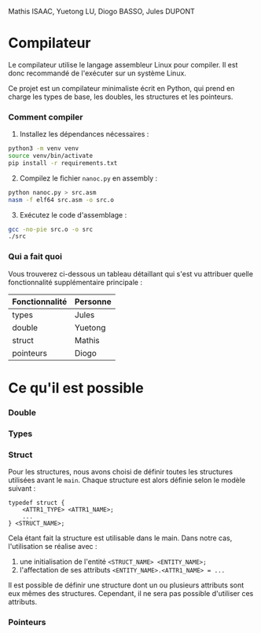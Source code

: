 Mathis ISAAC, Yuetong LU, Diogo BASSO, Jules DUPONT

# Compilateur

Le compilateur utilise le langage assembleur Linux pour compiler. Il est donc
recommandé de l'exécuter sur un système Linux.

Ce projet est un compilateur minimaliste écrit en Python, qui prend en charge
les types de base, les doubles, les structures et les pointeurs.

### Comment compiler

1. Installez les dépendances nécessaires :

```bash
python3 -m venv venv
source venv/bin/activate
pip install -r requirements.txt
```

2. Compilez le fichier `nanoc.py` en assembly :

```bash
python nanoc.py > src.asm 
nasm -f elf64 src.asm -o src.o
```

3. Exécutez le code d'assemblage :

```bash
gcc -no-pie src.o -o src
./src
```

### Qui a fait quoi

Vous trouverez ci-dessous un tableau détaillant qui s'est vu attribuer quelle
fonctionnalité supplémentaire principale :

| Fonctionnalité | Personne |
| -------------- | -------- |
| types          | Jules    |
| double         | Yuetong  |
| struct         | Mathis   |
| pointeurs      | Diogo    |

# Ce qu'il est possible
### Double

### Types

### Struct
Pour les structures, nous avons choisi de définir toutes les structures utilisées avant le `main`.
Chaque structure est alors définie selon le modèle suivant :
```
typedef struct {
    <ATTR1_TYPE> <ATTR1_NAME>;
    ...
} <STRUCT_NAME>;
```

Cela étant fait la structure est utilisable dans le main.
Dans notre cas, l'utilisation se réalise avec :
1. une initialisation de l'entité `<STRUCT_NAME> <ENTITY_NAME>;`
2. l'affectation de ses attributs `<ENTITY_NAME>.<ATTR1_NAME> = ...`

Il est possible de définir une structure dont un ou plusieurs attributs sont eux mêmes des structures. Cependant, il ne sera pas possible d'utiliser ces attributs.

### Pointeurs